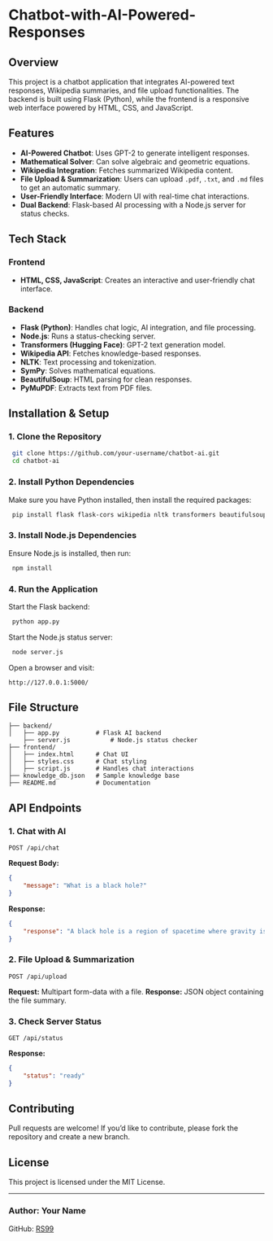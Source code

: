 # Chatbot-with-AI-Powered-Responses

## Overview
This project is a chatbot application that integrates AI-powered text responses, Wikipedia summaries, and file upload functionalities. The backend is built using Flask (Python), while the frontend is a responsive web interface powered by HTML, CSS, and JavaScript.

## Features
- **AI-Powered Chatbot**: Uses GPT-2 to generate intelligent responses.
- **Mathematical Solver**: Can solve algebraic and geometric equations.
- **Wikipedia Integration**: Fetches summarized Wikipedia content.
- **File Upload & Summarization**: Users can upload `.pdf`, `.txt`, and `.md` files to get an automatic summary.
- **User-Friendly Interface**: Modern UI with real-time chat interactions.
- **Dual Backend**: Flask-based AI processing with a Node.js server for status checks.

## Tech Stack
### Frontend
- **HTML, CSS, JavaScript**: Creates an interactive and user-friendly chat interface.

### Backend
- **Flask (Python)**: Handles chat logic, AI integration, and file processing.
- **Node.js**: Runs a status-checking server.
- **Transformers (Hugging Face)**: GPT-2 text generation model.
- **Wikipedia API**: Fetches knowledge-based responses.
- **NLTK**: Text processing and tokenization.
- **SymPy**: Solves mathematical equations.
- **BeautifulSoup**: HTML parsing for clean responses.
- **PyMuPDF**: Extracts text from PDF files.

## Installation & Setup
### 1. Clone the Repository
```sh
 git clone https://github.com/your-username/chatbot-ai.git
 cd chatbot-ai
```

### 2. Install Python Dependencies
Make sure you have Python installed, then install the required packages:
```sh
 pip install flask flask-cors wikipedia nltk transformers beautifulsoup4 sympy pymupdf
```

### 3. Install Node.js Dependencies
Ensure Node.js is installed, then run:
```sh
 npm install
```

### 4. Run the Application
Start the Flask backend:
```sh
 python app.py
```

Start the Node.js status server:
```sh
 node server.js
```

Open a browser and visit:
```
http://127.0.0.1:5000/
```

## File Structure
```
├── backend/
│   ├── app.py          # Flask AI backend
    ├── server.js           # Node.js status checker
├── frontend/
│   ├── index.html      # Chat UI
│   ├── styles.css      # Chat styling
│   ├── script.js       # Handles chat interactions
├── knowledge_db.json   # Sample knowledge base
├── README.md           # Documentation
```

## API Endpoints
### 1. Chat with AI
```http
POST /api/chat
```
**Request Body:**
```json
{
    "message": "What is a black hole?"
}
```
**Response:**
```json
{
    "response": "A black hole is a region of spacetime where gravity is so strong that nothing, not even light, can escape it."
}
```

### 2. File Upload & Summarization
```http
POST /api/upload
```
**Request:** Multipart form-data with a file.
**Response:** JSON object containing the file summary.

### 3. Check Server Status
```http
GET /api/status
```
**Response:**
```json
{
    "status": "ready"
}
```

## Contributing
Pull requests are welcome! If you’d like to contribute, please fork the repository and create a new branch.

## License
This project is licensed under the MIT License.

---
### Author: Your Name
GitHub: [RS99](https://github.com//RS99)

